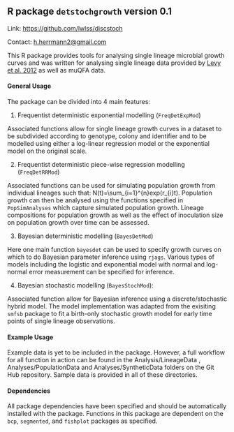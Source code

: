 ## R package `detstochgrowth` version 0.1

Link: https://github.com/lwlss/discstoch

Contact: h.herrmann2@gmail.com 

This R package provides tools for analysing single lineage microbial growth curves and was written for analysing single 
lineage data provided by [Levy et al. 2012](http://journals.plos.org/plosbiology/article?id=10.1371%2Fjournal.pbio.1001325) 
as well as muQFA data. 

#### General Usage

The package can be divided into 4 main features:

1. Frequentist deterministic exponential modelling (`FreqDetExpMod`)

Associated functions allow for single lineage growth curves in a dataset to be subdivided according to genotype,
colony and identifier and to be modelled using either a log-linear regression model or the exponential model on the original scale.

2. Frequentist deterministic piece-wise regression modelling (`FreqDetRRMod`)

Associated functions can be used for simulating population growth from individual lineages such that: N(t)=\sum_{i=1}^{n}exp(r_{i}t).
Population growth can then be analysed using the functions specified in `PopSimAnalyses` which capture simulated population growth.
Lineage compositions for population growth as well as the effect of inoculation size on population growth over time can be assessed.

3. Bayesian deterministic modelling (`BayesDetMod`)

Here one main function `bayesdet` can be used to specify growth curves on which to do Bayesian parameter inference using `rjags`.
Various types of models including the logistic and exponential model with normal and log-normal error measurement can be specified for inference.

4. Bayesian stochastic modelling (`BayesStochMod`): 

Associated function allow for Bayesian inference using a discrete/stochastic hybrid model. 
The model implementation was adapted from the exisiting `smfsb` package to fit a birth-only stochastic growth model
for early time points of single lineage observations. 

#### Example Usage 

Example data is yet to be included in the package. However, a full workflow for all function in action can be found in the 
Analysis/LineageData , Analyses/PopulationData and Analyses/SyntheticData folders on the Git Hub repository. 
Sample data is provided in all of these directories. 

#### Dependencies

All package dependencies have been specified and should be automatically installed with the package. Functions in this
package are dependent on the `bcp`, `segmented`, and `fishplot` packages as specified. 
